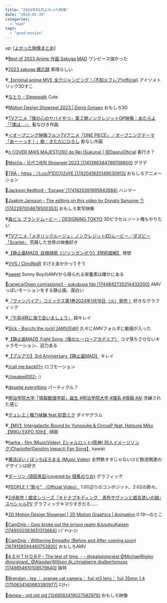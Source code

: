 ```yaml
---
title: "2024年01月よかった映像"
date: "2024-01-30"
categories: 
  - "mad"
tags: 
  - "good-movies"
---
```


<!--more-->

up: [\[よかった映像まとめ\]](/blog/2023-07-21-good-movies)

💗[Best of 2023 Anime 作画 Sakuga MAD](https://youtu.be/9a1PbhL85WI) ワンピース強かった

💗[2023 sakuga 備忘録](https://youtu.be/12rMzl06XTY) 素晴らしい

💗[【original anime MV】全力ジャンピング！/不知火フレア(official)](https://youtu.be/bPwIwUJKrdU) アイソメトリック3Dすこ

💗[なとり - Sleepwalk](https://youtu.be/l0vUtRwObp4) Cute

💗[Motion Design Showreel 2023 | Denis Gimaev](https://youtu.be/jkPVT55GAOo) おもしろ3D

💗[TVアニメ「僕の心のヤバイやつ」第２期ノンクレジットOP映像｜あたらよ「「僕は&hellip;」」](https://youtu.be/A0tKGpKOU4Y) 髪なびき作画

💗[＜オープニング映像フル＞TVアニメ「ONE PIECE」／オープニングテーマ「あーーっす！」歌：きただにひろし](https://youtu.be/YFbno_aPm0w) 影なし作画

💗[o COVER MAIS MAJESTOSO do Rei (Sukuna) | @DaaruiOficial](https://youtu.be/2ZlCflOCL_Q) 奥行き？

💙[Mocha - 모션그래픽 Showreel 2023 \[1741396344789708800\]](https://twitter.com/i/status/1741397951505928339) グラデ

💙[TRA - https：⧸⧸t.co⧸P1DD7rZoYE \[1742041820149030913\]](https://twitter.com/i/status/1742041833277182434) おもしろアニメーション

💙[Jackson Redford - ‘Escape’ \[1741820261995843584\]](https://twitter.com/i/status/1741820331101159898) ハンマー

💙[Joakim Jansson - The editing on this video by Donato Sansone 👌 \[1742297004678500353\]](https://twitter.com/i/status/1742297286959346173) おもしろ実写映像

💗[森ビル ブランドムービー｜DESIGNING TOKYO](https://youtu.be/v4eyVyfzrKQ) 3Dピクセルソート俺もやりたい

💗[TVアニメ「メタリックルージュ」ノンクレジットEDムービー／ダズビー「Scarlet」](https://youtu.be/hsKzVWWZsps) 荒廃した世界の映像好き

💗[【静止画MAD】自損顔貌《ジソンガンボウ》【呪術廻戦】](https://youtu.be/MbyWLR3vvlw) 発想

💗[VVS / ChroNoiR](https://youtu.be/y0LVCGkjhmw) すげえ金かかってそう

💗[sweet](https://youtu.be/aYl6nM_MoVw) Sonny BoyのAMVから得られる栄養素は確かにある

💙[caneca(Open comissions!) - sukubuxa fdp \[1744842735314432000\]](https://twitter.com/i/status/1744842919670960600) AMVっぽいモーションをする静止画、面白い

💗[『ヴァンパイア』コミックス第1巻2024年1月16日（火）発売！](https://youtu.be/lhZZAkJ8UR8) 好きなグラフィック

💗[『午前4時に海で会いましょう』](https://youtu.be/XPZ572li808) 超キレイ

💗[Sick - Bocchi the rock! \[AMV/Edit\]](https://youtu.be/A0X0Q-u7Iy4) 久々にAMVフォルダに動画が入った

💗[【静止画MAD】Fight Song（僕のヒーローアカデミア）](https://youtu.be/xNKB471ABGA) コマ落ちさせないキャラモーション、迫力ある

💗[【ブルアカ】3rd Anniversary【静止画MAD】](https://youtu.be/U48UfLRh6XM) キレイ

💗[/call me back01+](https://youtu.be/GCwAU4VrBzY) ロゴモーション

💗[//peaked002-](https://youtu.be/I2RmTKt48UM) :)

💗[despite everything](https://youtu.be/9h14zPjKBS0) パーティクル？

💗[明治学院大学「情報数理学部」誕生 #明治学院大学 #理系 #情報 #AI](https://youtu.be/7zTB4-1zNhs) 洗練された感じ

💗[デュレエ / 椎乃味醂 feat.初音ミク](https://youtu.be/dpT-ZAPVvyI) ダイヤグラム

💗[【MV】Intergalactic Bound by Yunosuke &amp; CircusP feat. Hatsune Miku【MIKU EXPO 10th】](https://youtu.be/jsQXgDZIIrY) 顔面

💗[harha - film (MusicVideo)【シャルロット(原神) 同人イメージソング/Charlotte(Genshin Impact) Fan Song】](https://youtu.be/munNqjxUfNk) kawaii

💗[魔法ぽい / ぼっちぼろまる (Music Video)](https://youtu.be/MycXq63nJws) 全然鉄オタじゃないけど鉄道関連のデザインは好き

💗[ダーリン /須田景凪(covered by 佃煮のりお)](https://youtu.be/_QgmUmLt130) グラフィック

💗[PEOPLE 1 “鈴々” （Official Video）](https://youtu.be/7synqOiMORc) 1:00辺りのコンポジット。2:02の鈴々。

💗[2/8発売！戯言シリーズ『キドナプキディング　青色サヴァンと戯言遣いの娘』スペシャルPV](https://youtu.be/-KEPcuFMbkQ) グラフィックキマりすぎだろ……

💗[2D Motion Design Showreel | 2D Motion Graphics | Animation](https://youtu.be/Z4qBZeOoQlE) 0:19〜のとこ

💙[CamDrip - Gojo broke out the prison realm #JujutsuKaisen \[1749500363651313664\]](https://twitter.com/i/status/1749500467430977824) ｼﾌﾞﾔﾍﾖｰｺｿ

💙[CamDrip - Withering Empathy (Before and After coming soon) \[1678158594460753920\]](https://twitter.com/i/status/1678158797246984192) おもしろAMV

💙[A S H T H O R P - The test of time. - - @realpilotpriest @MichaelRigley @nicgirard\_ @AlasdairWillson @\_chrisbjerre @albertomoss \[1749854610108579840\]](https://twitter.com/i/status/1749855385010491833) 独特

💙[Brendan - tea ｜ orange cat camera： fuji xt3 lens： fuji 35mm 1.4 \[1750634140683390977\]](https://twitter.com/i/status/1750649362840174994) ﾈｺﾁｬﾝ

💙[denpa - old old old \[1248583419027582976\]](https://twitter.com/i/status/1248583474057019392) おもしろ映像
